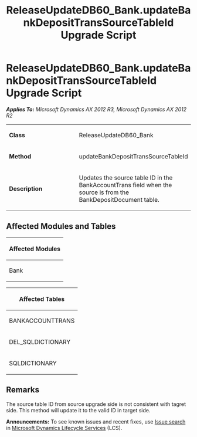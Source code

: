 ﻿---
title: ReleaseUpdateDB60_Bank.updateBankDepositTransSourceTableId Upgrade Script
TOCTitle: ReleaseUpdateDB60_Bank.updateBankDepositTransSourceTableId Upgrade Script
ms:assetid: e2e34ab7-2f74-5cc5-0248-b50012b13f71
ms:mtpsurl: https://msdn.microsoft.com/en-us/library/JJ737337(v=AX.60)
ms:contentKeyID: 49711778
ms.date: 05/18/2015
mtps_version: v=AX.60
---

# ReleaseUpdateDB60\_Bank.updateBankDepositTransSourceTableId Upgrade Script 


_**Applies To:** Microsoft Dynamics AX 2012 R3, Microsoft Dynamics AX 2012 R2_

<table>
<colgroup>
<col style="width: 50%" />
<col style="width: 50%" />
</colgroup>
<tbody>
<tr class="odd">
<td><p><strong>Class</strong></p></td>
<td><p>ReleaseUpdateDB60_Bank</p></td>
</tr>
<tr class="even">
<td><p><strong>Method</strong></p></td>
<td><p>updateBankDepositTransSourceTableId</p></td>
</tr>
<tr class="odd">
<td><p><strong>Description</strong></p></td>
<td><p>Updates the source table ID in the BankAccountTrans field when the source is from the BankDepositDocument table.</p></td>
</tr>
</tbody>
</table>


## Affected Modules and Tables

<table>
<colgroup>
<col style="width: 100%" />
</colgroup>
<thead>
<tr class="header">
<th><p>Affected Modules</p></th>
</tr>
</thead>
<tbody>
<tr class="odd">
<td><p>Bank</p></td>
</tr>
</tbody>
</table>


<table>
<colgroup>
<col style="width: 100%" />
</colgroup>
<thead>
<tr class="header">
<th><p>Affected Tables</p></th>
</tr>
</thead>
<tbody>
<tr class="odd">
<td><p>BANKACCOUNTTRANS</p></td>
</tr>
<tr class="even">
<td><p>DEL_SQLDICTIONARY</p></td>
</tr>
<tr class="odd">
<td><p>SQLDICTIONARY</p></td>
</tr>
</tbody>
</table>


## Remarks

The source table ID from source upgrade side is not consistent with tagret side. This method will update it to the valid ID in target side.

  
**Announcements:** To see known issues and recent fixes, use [Issue search](http://go.microsoft.com/fwlink/?linkid=389258) in [Microsoft Dynamics Lifecycle Services](http://go.microsoft.com/fwlink/?linkid=306505) (LCS).

